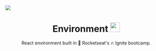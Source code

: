 <img src="https://i.imgur.com/pJKp42Y.png" />

<h1 align="center">Environment <img width="30px" src="https://cdn4.iconfinder.com/data/icons/logos-3/600/React.js_logo-512.png" /></h1>

<p align="center">React environment built in 🚀 Rocketseat's 🔥 Ignite bootcamp.</p>
